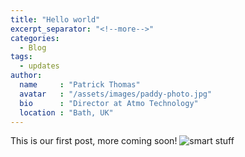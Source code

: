 ```yaml
---
title: "Hello world"
excerpt_separator: "<!--more-->"
categories:
  - Blog
tags:
  - updates
author:
  name     : "Patrick Thomas"
  avatar   : "/assets/images/paddy-photo.jpg"
  bio      : "Director at Atmo Technology"
  location : "Bath, UK"
---
```


This is our first post, more coming soon!
![smart stuff](/assets/pcb4.jpg)